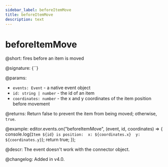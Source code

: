 ```yaml
---
sidebar_label: beforeItemMove
title: beforeItemMove
description: text
---
```


# beforeItemMove

@short: fires before an item is moved

@signature: {``}

@params:
- `events: Event` - a native event object
- `id: string | number` - the id of an item
- `coordinates: number` - the x and y coordinates of the item position before movement

@returns:
Return false to prevent the item from being moved; otherwise, `true`.

@example:
editor.events.on("beforeItemMove", (event, id, coordinates) => {
    console.log(`
        Item ${id} is position: 
            x: ${coordinates.x} 
            y: ${coordinates.y}
    `);
    return true;
});

@descr:
The event doesn't work with the connector object.

@changelog:
Added in v4.0.